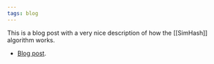 ```yaml
---
tags: blog
---
```


This is a blog post with a very nice description of how the [[SimHash]] algorithm works.

- [Blog post](https://ferd.ca/simhashing-hopefully-made-simple.html).